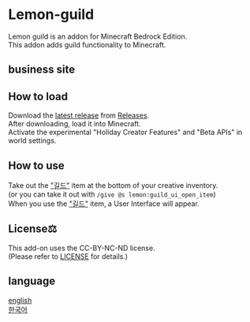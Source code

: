# Lemon-guild

Lemon guild is an addon for Minecraft Bedrock Edition.<br>
This addon adds guild functionality to Minecraft.<br>

## business site

## How to load

Download the [latest release](https://github.com/lemon7679/Lemon-guild/releases/latest) from [Releases](https://github.com/lemon7679/Lemon-guild/releases).<br>
After downloading, load it into Minecraft.<br>
Activate the experimental "Holiday Creator Features" and "Beta APIs" in world settings.<br>

## How to use

Take out the ["길드"](./items/guild_ui_open_item.json) item at the bottom of your creative inventory.<br>
(or you can take it out with ```/give @s lemon:guild_ui_open_item```)<br>
When you use the ["길드"](./items/guild_ui_open_item.json) item, a User Interface will appear.<br>

## License⚖

This add-on uses the CC-BY-NC-ND license.<br>
(Please refer to [LICENSE](./LICENSE) for details.)<br>

## language

[english](./README.md)<br>
[한국어](<./README(kr).md>)<br>
